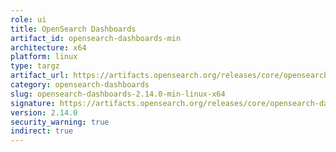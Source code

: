 ```yaml
---
role: ui
title: OpenSearch Dashboards
artifact_id: opensearch-dashboards-min
architecture: x64
platform: linux
type: targz
artifact_url: https://artifacts.opensearch.org/releases/core/opensearch-dashboards/2.14.0/opensearch-dashboards-min-2.14.0-linux-x64.tar.gz
category: opensearch-dashboards
slug: opensearch-dashboards-2.14.0-min-linux-x64
signature: https://artifacts.opensearch.org/releases/core/opensearch-dashboards/2.14.0/opensearch-dashboards-min-2.14.0-linux-x64.tar.gz.sig
version: 2.14.0
security_warning: true
indirect: true
---
```

